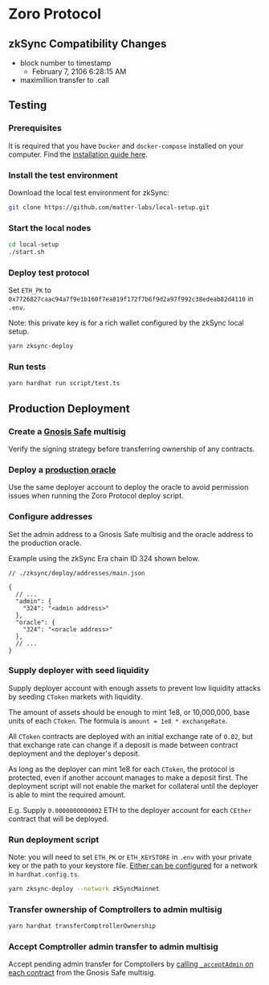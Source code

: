 # Zoro Protocol

## zkSync Compatibility Changes

- block number to timestamp
  - February 7, 2106 6:28:15 AM
- maximillion transfer to .call

## Testing

### Prerequisites

It is required that you have `Docker` and `docker-compose` installed on your computer. Find the [installation guide here](https://docs.docker.com/get-docker/).

### Install the test environment

Download the local test environment for zkSync:

```bash
git clone https://github.com/matter-labs/local-setup.git
```

### Start the local nodes

```bash
cd local-setup
./start.sh
```

### Deploy test protocol

Set `ETH_PK` to `0x7726827caac94a7f9e1b160f7ea819f172f7b6f9d2a97f992c38edeab82d4110` in `.env`.

Note: this private key is for a rich wallet configured by the zkSync local setup.

```bash
yarn zksync-deploy
```

### Run tests

```bash
yarn hardhat run script/test.ts
```

## Production Deployment

### Create a [Gnosis Safe](https://app.safe.global/) multisig

Verify the signing strategy before transferring ownership of any contracts.

### Deploy a [production oracle](https://github.com/zoro-protocol/open-oracle/tree/master/zksync)

Use the same deployer account to deploy the oracle to avoid permission issues when running the Zoro Protocol deploy script.

### Configure addresses

Set the admin address to a Gnosis Safe multisig and the oracle address to the production oracle.

Example using the zkSync Era chain ID 324 shown below.

```jsonc
// ./zksync/deploy/addresses/main.json

{
  // ...
  "admin": {
    "324": "<admin address>"
  },
  "oracle": {
    "324": "<oracle address>"
  },
  // ...
}
```

### Supply deployer with seed liquidity

Supply deployer account with enough assets to prevent low liquidity attacks by seeding `CToken` markets with liquidity.

The amount of assets should be enough to mint 1e8, or 10,000,000, base units of each `CToken`. The formula is `amount = 1e8 * exchangeRate`.

All `CToken` contracts are deployed with an initial exchange rate of `0.02`, but that exchange rate can change if a deposit is made between contract deployment and the deployer's deposit.

As long as the deployer can mint 1e8 for each `CToken`, the protocol is protected, even if another account manages to make a deposit first. The deployment script will not enable the market for collateral until the deployer is able to mint the required amount.

E.g. Supply `0.0000000000002` ETH to the deployer account for each `CEther` contract that will be deployed.

### Run deployment script

Note: you will need to set `ETH_PK` or `ETH_KEYSTORE` in `.env` with your private key or the path to your keystore file. [Either can be configured](https://github.com/zoro-protocol/hardhat-zksync-web3) for a network in `hardhat.config.ts`.

```bash
yarn zksync-deploy --network zkSyncMainnet
```

### Transfer ownership of Comptrollers to admin multisig

```bash
yarn hardhat transferComptrollerOwnership
```

### Accept Comptroller admin transfer to admin multisig

Accept pending admin transfer for Comptollers by [calling `_acceptAdmin` on each contract](https://help.safe.global/en/articles/40870-contract-interactions) from the Gnosis Safe multisig.
